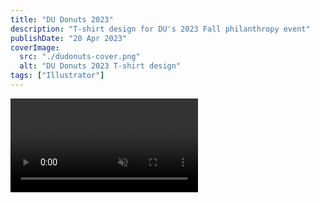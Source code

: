 ```yaml
---
title: "DU Donuts 2023"
description: "T-shirt design for DU's 2023 Fall philanthropy event"
publishDate: "20 Apr 2023"
coverImage:
  src: "./dudonuts-cover.png"
  alt: "DU Donuts 2023 T-shirt design"
tags: ["Illustrator"]
---
```

<div class="w-full">
<video class="mx-auto" autoplay loop muted playsinline>
  <source src="/video/donuts.mp4" type="video/mp4" />
  Your browser does not support the video tag.
</video>
</div>
